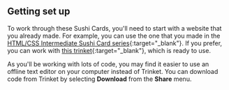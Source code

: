 ## Getting set up

To work through these Sushi Cards, you'll need to start with a website that you already made. For example, you can use the one that you made in the [HTML/CSS Intermediate Sushi Card series](https://projects.raspberrypi.org/en/projects/cd-intermediate-html-css-sushi){:target="_blank"}. If you prefer, you can work with [this trinket](http://dojo.soy/html3-website-start){:target="_blank"}, which is ready to use.

As you'll be working with lots of code, you may find it easier to use an offline text editor on your computer instead of Trinket. You can download code from Trinket by selecting **Download** from the **Share** menu.

